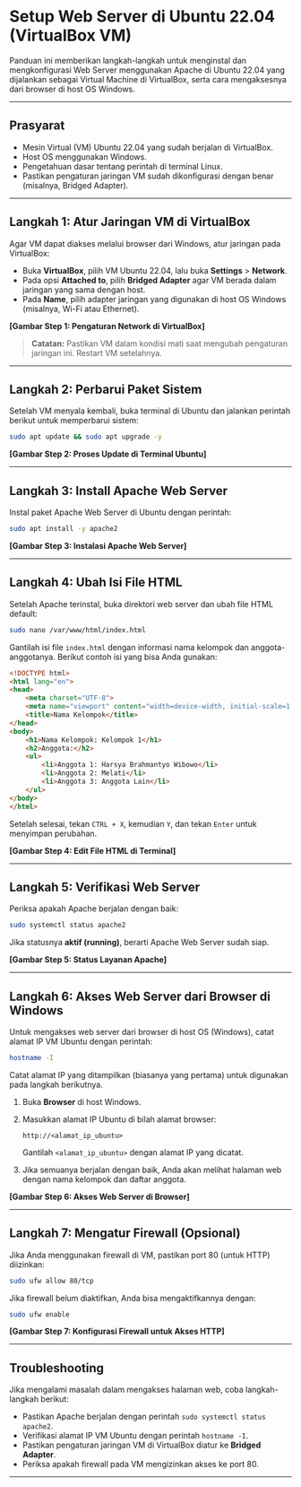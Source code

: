 
# Setup Web Server di Ubuntu 22.04 (VirtualBox VM)

Panduan ini memberikan langkah-langkah untuk menginstal dan mengkonfigurasi Web Server menggunakan Apache di Ubuntu 22.04 yang dijalankan sebagai Virtual Machine di VirtualBox, serta cara mengaksesnya dari browser di host OS Windows.

---

## Prasyarat

- Mesin Virtual (VM) Ubuntu 22.04 yang sudah berjalan di VirtualBox.
- Host OS menggunakan Windows.
- Pengetahuan dasar tentang perintah di terminal Linux.
- Pastikan pengaturan jaringan VM sudah dikonfigurasi dengan benar (misalnya, Bridged Adapter).

---

## Langkah 1: Atur Jaringan VM di VirtualBox

Agar VM dapat diakses melalui browser dari Windows, atur jaringan pada VirtualBox:

- Buka **VirtualBox**, pilih VM Ubuntu 22.04, lalu buka **Settings** > **Network**.
- Pada opsi **Attached to**, pilih **Bridged Adapter** agar VM berada dalam jaringan yang sama dengan host.
- Pada **Name**, pilih adapter jaringan yang digunakan di host OS Windows (misalnya, Wi-Fi atau Ethernet).

**[Gambar Step 1: Pengaturan Network di VirtualBox]**

> **Catatan:** Pastikan VM dalam kondisi mati saat mengubah pengaturan jaringan ini. Restart VM setelahnya.

---

## Langkah 2: Perbarui Paket Sistem

Setelah VM menyala kembali, buka terminal di Ubuntu dan jalankan perintah berikut untuk memperbarui sistem:

```bash
sudo apt update && sudo apt upgrade -y
```

**[Gambar Step 2: Proses Update di Terminal Ubuntu]**

---

## Langkah 3: Install Apache Web Server

Instal paket Apache Web Server di Ubuntu dengan perintah:

```bash
sudo apt install -y apache2
```

**[Gambar Step 3: Instalasi Apache Web Server]**

---

## Langkah 4: Ubah Isi File HTML

Setelah Apache terinstal, buka direktori web server dan ubah file HTML default:

```bash
sudo nano /var/www/html/index.html
```

Gantilah isi file `index.html` dengan informasi nama kelompok dan anggota-anggotanya. Berikut contoh isi yang bisa Anda gunakan:

```html
<!DOCTYPE html>
<html lang="en">
<head>
    <meta charset="UTF-8">
    <meta name="viewport" content="width=device-width, initial-scale=1.0">
    <title>Nama Kelompok</title>
</head>
<body>
    <h1>Nama Kelompok: Kelompok 1</h1>
    <h2>Anggota:</h2>
    <ul>
        <li>Anggota 1: Harsya Brahmantyo Wibowo</li>
        <li>Anggota 2: Melati</li>
        <li>Anggota 3: Anggota Lain</li>
    </ul>
</body>
</html>
```

Setelah selesai, tekan `CTRL + X`, kemudian `Y`, dan tekan `Enter` untuk menyimpan perubahan.

**[Gambar Step 4: Edit File HTML di Terminal]**

---

## Langkah 5: Verifikasi Web Server

Periksa apakah Apache berjalan dengan baik:

```bash
sudo systemctl status apache2
```

Jika statusnya **aktif (running)**, berarti Apache Web Server sudah siap.

**[Gambar Step 5: Status Layanan Apache]**

---

## Langkah 6: Akses Web Server dari Browser di Windows

Untuk mengakses web server dari browser di host OS (Windows), catat alamat IP VM Ubuntu dengan perintah:

```bash
hostname -I
```

Catat alamat IP yang ditampilkan (biasanya yang pertama) untuk digunakan pada langkah berikutnya.

1. Buka **Browser** di host Windows.
2. Masukkan alamat IP Ubuntu di bilah alamat browser:

   ```
   http://<alamat_ip_ubuntu>
   ```

   Gantilah `<alamat_ip_ubuntu>` dengan alamat IP yang dicatat.

3. Jika semuanya berjalan dengan baik, Anda akan melihat halaman web dengan nama kelompok dan daftar anggota.

**[Gambar Step 6: Akses Web Server di Browser]**

---

## Langkah 7: Mengatur Firewall (Opsional)

Jika Anda menggunakan firewall di VM, pastikan port 80 (untuk HTTP) diizinkan:

```bash
sudo ufw allow 80/tcp
```

Jika firewall belum diaktifkan, Anda bisa mengaktifkannya dengan:

```bash
sudo ufw enable
```

**[Gambar Step 7: Konfigurasi Firewall untuk Akses HTTP]**

---

## Troubleshooting

Jika mengalami masalah dalam mengakses halaman web, coba langkah-langkah berikut:

- Pastikan Apache berjalan dengan perintah `sudo systemctl status apache2`.
- Verifikasi alamat IP VM Ubuntu dengan perintah `hostname -I`.
- Pastikan pengaturan jaringan VM di VirtualBox diatur ke **Bridged Adapter**.
- Periksa apakah firewall pada VM mengizinkan akses ke port 80.

---
